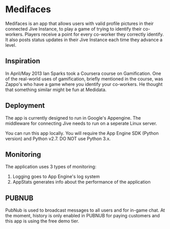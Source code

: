 Medifaces
=========

Medifaces is an app that allows users with valid profile pictures in their connected Jive Instance, to play a game of trying to identify their co-workers.
Players receive a point for every co-worker they correctly identify. It also posts status updates in their Jive Instance each time they advance a level.

Inspiration
-----------

In April/May 2013 Ian Sparks took a Coursera course on Gamification. One of the real-world uses of gamification,
briefly mentioned in the course, was Zappo's who have a game where you identify your co-workers. He thought
that something similar might be fun at Medidata.

Deployment
----------

The app is currently designed to run in Google's Appengine.  The middleware for connecting Jive needs to run on a seperate Linux server.

You can run this app locally. You will require the App Engine SDK (Python version) and Python v2.7.
DO NOT use Python 3.x.

Monitoring
----------

The application uses 3 types of monitoring:

1) Logging goes to App Engine's log system
2) AppStats generates info about the performance of the application

PUBNUB
------

PubNub is used to broadcast messages to all users and for in-game chat. At the moment, history is
only enabled in PUBNUB for paying customers and this app is using the free demo tier.




